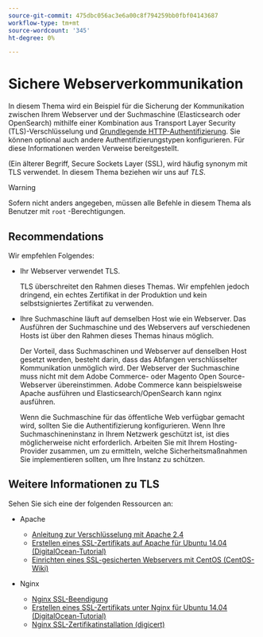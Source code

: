 ```yaml
---
source-git-commit: 475dbc056ac3e6a00c8f794259bb0fbf04143687
workflow-type: tm+mt
source-wordcount: '345'
ht-degree: 0%

---
```

# Sichere Webserverkommunikation

In diesem Thema wird ein Beispiel für die Sicherung der Kommunikation zwischen Ihrem Webserver und der Suchmaschine (Elasticsearch oder OpenSearch) mithilfe einer Kombination aus Transport Layer Security (TLS)-Verschlüsselung und [Grundlegende HTTP-Authentifizierung](https://datatracker.ietf.org/doc/html/rfc2617). Sie können optional auch andere Authentifizierungstypen konfigurieren. Für diese Informationen werden Verweise bereitgestellt.

(Ein älterer Begriff, Secure Sockets Layer (SSL), wird häufig synonym mit TLS verwendet. In diesem Thema beziehen wir uns auf *TLS*.

>[!WARNING]
>
>Sofern nicht anders angegeben, müssen alle Befehle in diesem Thema als Benutzer mit `root` -Berechtigungen.

## Recommendations

Wir empfehlen Folgendes:

* Ihr Webserver verwendet TLS.

  TLS überschreitet den Rahmen dieses Themas. Wir empfehlen jedoch dringend, ein echtes Zertifikat in der Produktion und kein selbstsigniertes Zertifikat zu verwenden.

* Ihre Suchmaschine läuft auf demselben Host wie ein Webserver. Das Ausführen der Suchmaschine und des Webservers auf verschiedenen Hosts ist über den Rahmen dieses Themas hinaus möglich.

  Der Vorteil, dass Suchmaschinen und Webserver auf denselben Host gesetzt werden, besteht darin, dass das Abfangen verschlüsselter Kommunikation unmöglich wird. Der Webserver der Suchmaschine muss nicht mit dem Adobe Commerce- oder Magento Open Source-Webserver übereinstimmen. Adobe Commerce kann beispielsweise Apache ausführen und Elasticsearch/OpenSearch kann nginx ausführen.

  Wenn die Suchmaschine für das öffentliche Web verfügbar gemacht wird, sollten Sie die Authentifizierung konfigurieren. Wenn Ihre Suchmaschineninstanz in Ihrem Netzwerk geschützt ist, ist dies möglicherweise nicht erforderlich. Arbeiten Sie mit Ihrem Hosting-Provider zusammen, um zu ermitteln, welche Sicherheitsmaßnahmen Sie implementieren sollten, um Ihre Instanz zu schützen.

## Weitere Informationen zu TLS

Sehen Sie sich eine der folgenden Ressourcen an:

* Apache

   * [Anleitung zur Verschlüsselung mit Apache 2.4](https://httpd.apache.org/docs/2.4/ssl/ssl_howto.html)
   * [Erstellen eines SSL-Zertifikats auf Apache für Ubuntu 14.04 (DigitalOcean-Tutorial)](https://www.digitalocean.com/community/tutorials/how-to-create-a-ssl-certificate-on-apache-for-ubuntu-14-04)
   * [Einrichten eines SSL-gesicherten Webservers mit CentOS (CentOS-Wiki)](https://wiki.centos.org/HowTos/Https)

* Nginx

   * [Nginx SSL-Beendigung](https://www.nginx.com/resources/admin-guide/nginx-ssl-termination/)
   * [Erstellen eines SSL-Zertifikats unter Nginx für Ubuntu 14.04 (DigitalOcean-Tutorial)](https://www.digitalocean.com/community/tutorials/how-to-create-an-ssl-certificate-on-nginx-for-ubuntu-14-04)
   * [Nginx SSL-Zertifikatinstallation (digicert)](https://www.digicert.com/ssl-certificate-installation-nginx.htm)
